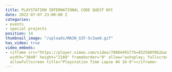 ```yaml
---
title: PLAYSTATION INTERNATIONAL CODE QUEST NYC
date: 2022-07-07 23:00:00 Z
categories:
- events
- special projects
position: 14
thumbnail_image: "/uploads/MAIN_GIF-5c3ae0.gif"
has_video: true
video_embeds:
- <iframe src="https://player.vimeo.com/video/708844917?h=852590f0b2&amp;badge=0&amp;autopause=0&amp;player_id=0&amp;app_id=58479"
  width="3840" height="2160" frameborder="0" allow="autoplay; fullscreen; picture-in-picture"
  allowfullscreen title="Playstation Time Lapse 4K 16-9"></iframe>
---
```



